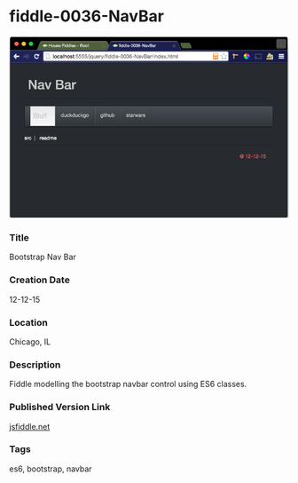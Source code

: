 fiddle-0036-NavBar
======

![Screenshot](screenshot.png)


### Title

Bootstrap Nav Bar


### Creation Date

12-12-15


### Location

Chicago, IL


### Description

Fiddle modelling the bootstrap navbar control using ES6 classes.


### Published Version Link

[jsfiddle.net](http://jsfiddle.net/bradyhouse/8wrnbnqm/)


### Tags

es6, bootstrap, navbar
